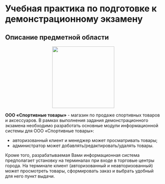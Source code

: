 # Учебная практика по подготовке к демонстрационному экзамену

## Описание предметной области


<p align="center">
  <image heigt="200" width="200" src="https://user-images.githubusercontent.com/26972859/204077660-948f8253-d672-4bdb-8eb5-ab710bfa7b8d.png">
</p>

**ООО «Спортивные товары»**  - магазин по продаже спортивных товаров и  аксессуаров. 
В рамках выполнения задания демонстрационного экзамена необходимо разработать основные модули информационной системы для ООО «Спортивные товары»:
- авторизованный клиент и менеджер может просматривать товары;
- администратор может добавлять/редактировать/удалять товары.

Кроме того, разрабатываемая Вами информационная система предполагает установку на терминалах при входе в торговые центры города. На терминале клиент (авторизованный и неавторизованный) может просмотреть товары, сформировать заказ и выбрать удобный для него пункт выдачи. 


